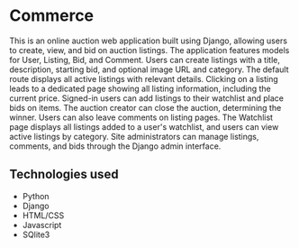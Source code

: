 # Commerce 

This is an online auction web application built using Django, allowing users to create, view, and bid on auction listings. The application features models for User, Listing, Bid, and Comment. Users can create listings with a title, description, starting bid, and optional image URL and category. The default route displays all active listings with relevant details. Clicking on a listing leads to a dedicated page showing all listing information, including the current price.
Signed-in users can add listings to their watchlist and place bids on items. The auction creator can close the auction, determining the winner. Users can also leave comments on listing pages. The Watchlist page displays all listings added to a user's watchlist, and users can view active listings by category. Site administrators can manage listings, comments, and bids through the Django admin interface.



## **Technologies used**
* Python
* Django 
* HTML/CSS
* Javascript
* SQlite3